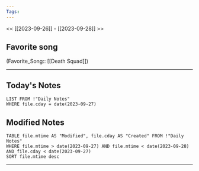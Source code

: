 ```yaml
---
Tags:
---
```

<< [[2023-09-26]] - [[2023-09-28]] >>
## Favorite song
(Favorite_Song:: [[Death Squad]])

___
## Today's Notes
```dataview
LIST FROM !"Daily Notes"
WHERE file.cday = date(2023-09-27)
```
## Modified Notes
```dataview
TABLE file.mtime AS "Modified", file.cday AS "Created" FROM !"Daily Notes" 
WHERE file.mtime > date(2023-09-27) AND file.mtime < date(2023-09-28) AND file.cday < date(2023-09-27)
SORT file.mtime desc
```
___
